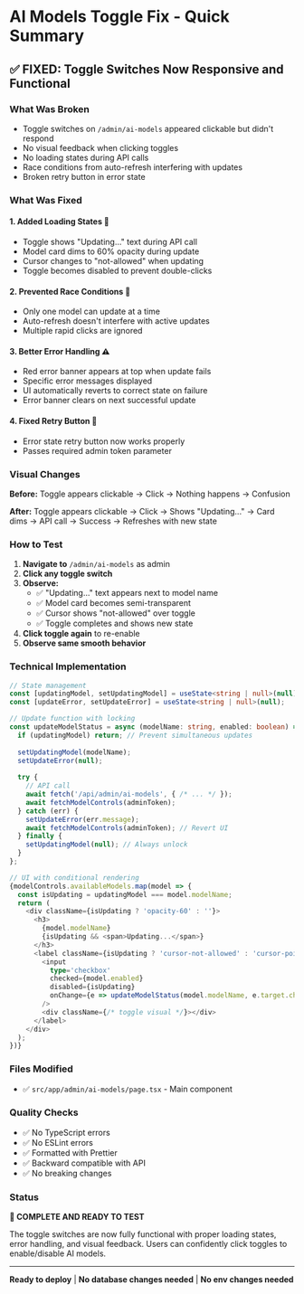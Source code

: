 # AI Models Toggle Fix - Quick Summary

## ✅ FIXED: Toggle Switches Now Responsive and Functional

### What Was Broken
- Toggle switches on `/admin/ai-models` appeared clickable but didn't respond
- No visual feedback when clicking toggles
- No loading states during API calls
- Race conditions from auto-refresh interfering with updates
- Broken retry button in error state

### What Was Fixed

#### 1. **Added Loading States** 🔄
- Toggle shows "Updating..." text during API call
- Model card dims to 60% opacity during update
- Cursor changes to "not-allowed" when updating
- Toggle becomes disabled to prevent double-clicks

#### 2. **Prevented Race Conditions** 🚦
- Only one model can update at a time
- Auto-refresh doesn't interfere with active updates
- Multiple rapid clicks are ignored

#### 3. **Better Error Handling** ⚠️
- Red error banner appears at top when update fails
- Specific error messages displayed
- UI automatically reverts to correct state on failure
- Error banner clears on next successful update

#### 4. **Fixed Retry Button** 🔧
- Error state retry button now works properly
- Passes required admin token parameter

### Visual Changes

**Before:** Toggle appears clickable → Click → Nothing happens → Confusion

**After:** Toggle appears clickable → Click → Shows "Updating..." → Card dims → API call → Success → Refreshes with new state

### How to Test

1. **Navigate to** `/admin/ai-models` as admin
2. **Click any toggle switch**
3. **Observe:**
   - ✅ "Updating..." text appears next to model name
   - ✅ Model card becomes semi-transparent
   - ✅ Cursor shows "not-allowed" over toggle
   - ✅ Toggle completes and shows new state
4. **Click toggle again** to re-enable
5. **Observe same smooth behavior**

### Technical Implementation

```typescript
// State management
const [updatingModel, setUpdatingModel] = useState<string | null>(null);
const [updateError, setUpdateError] = useState<string | null>(null);

// Update function with locking
const updateModelStatus = async (modelName: string, enabled: boolean) => {
  if (updatingModel) return; // Prevent simultaneous updates
  
  setUpdatingModel(modelName);
  setUpdateError(null);
  
  try {
    // API call
    await fetch('/api/admin/ai-models', { /* ... */ });
    await fetchModelControls(adminToken);
  } catch (err) {
    setUpdateError(err.message);
    await fetchModelControls(adminToken); // Revert UI
  } finally {
    setUpdatingModel(null); // Always unlock
  }
};

// UI with conditional rendering
{modelControls.availableModels.map(model => {
  const isUpdating = updatingModel === model.modelName;
  return (
    <div className={isUpdating ? 'opacity-60' : ''}>
      <h3>
        {model.modelName}
        {isUpdating && <span>Updating...</span>}
      </h3>
      <label className={isUpdating ? 'cursor-not-allowed' : 'cursor-pointer'}>
        <input
          type='checkbox'
          checked={model.enabled}
          disabled={isUpdating}
          onChange={e => updateModelStatus(model.modelName, e.target.checked)}
        />
        <div className={/* toggle visual */}></div>
      </label>
    </div>
  );
})}
```

### Files Modified
- ✅ `src/app/admin/ai-models/page.tsx` - Main component

### Quality Checks
- ✅ No TypeScript errors
- ✅ No ESLint errors
- ✅ Formatted with Prettier
- ✅ Backward compatible with API
- ✅ No breaking changes

### Status
**🎉 COMPLETE AND READY TO TEST**

The toggle switches are now fully functional with proper loading states, error handling, and visual feedback. Users can confidently click toggles to enable/disable AI models.

---

**Ready to deploy** | **No database changes needed** | **No env changes needed**

